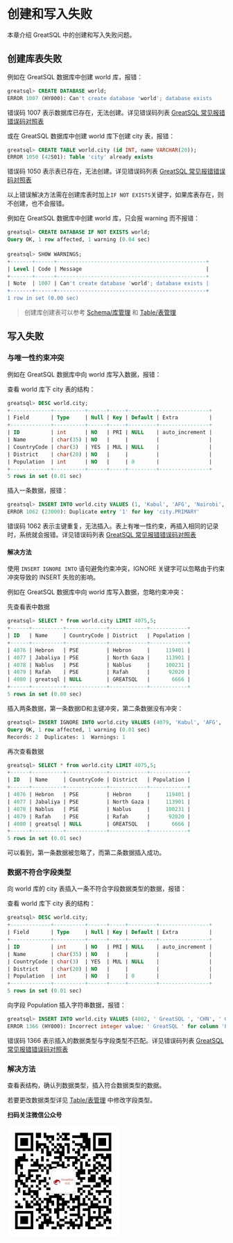 # 创建和写入失败

本章介绍 GreatSQL 中的创建和写入失败问题。

## 创建库表失败
例如在  GreatSQL  数据库中创建 world 库，报错：

```sql
greatsql> CREATE DATABASE world;
ERROR 1007 (HY000): Can't create database 'world'; database exists
```
错误码 1007 表示数据库已存在，无法创建。详见错误码列表 [GreatSQL 常见报错错误码对照表](./12-8-1-error-code-reference.md)


或在 GreatSQL 数据库中创建 world 库下创建 city 表，报错：

```sql
greatsql> CREATE TABLE world.city (id INT, name VARCHAR(20));
ERROR 1050 (42S01): Table 'city' already exists
```
错误码 1050 表示表已存在，无法创建。详见错误码列表 [GreatSQL 常见报错错误码对照表](./12-8-1-error-code-reference.md)

以上错误解决方法需在创建库表时加上`IF NOT EXISTS`关键字，如果库表存在，则不创建，也不会报错。

例如在  GreatSQL  数据库中创建 world 库，只会报 warning 而不报错：

```sql
greatsql> CREATE DATABASE IF NOT EXISTS world;
Query OK, 1 row affected, 1 warning (0.04 sec)

greatsql> SHOW WARNINGS;
+-------+------+------------------------------------------------+
| Level | Code | Message                                        |
+-------+------+------------------------------------------------+
| Note  | 1007 | Can't create database 'world'; database exists |
+-------+------+------------------------------------------------+
1 row in set (0.00 sec)

```
> 创建库创建表可以参考 [Schema/库管理](./12-2-2-dp-schema.md) 和 [Table/表管理](./12-2-3-dp-table.md)

## 写入失败

### 与唯一性约束冲突
例如在 GreatSQL 数据库中向 world 库写入数据，报错：

查看 world 库下 city 表的结构：

```sql
greatsql> DESC world.city;
+-------------+----------+------+-----+---------+----------------+
| Field       | Type     | Null | Key | Default | Extra          |
+-------------+----------+------+-----+---------+----------------+
| ID          | int      | NO   | PRI | NULL    | auto_increment |
| Name        | char(35) | NO   |     |         |                |
| CountryCode | char(3)  | YES  | MUL | NULL    |                |
| District    | char(20) | NO   |     |         |                |
| Population  | int      | NO   |     | 0       |                |
+-------------+----------+------+-----+---------+----------------+
5 rows in set (0.01 sec)
```

插入一条数据，报错：

```sql
greatsql> INSERT INTO world.city VALUES (1, 'Kabul', 'AFG', 'Nairobi', 1);
ERROR 1062 (23000): Duplicate entry '1' for key 'city.PRIMARY'
```
错误码 1062 表示主键重复，无法插入。表上有唯一性约束，再插入相同的记录时，系统就会报错。详见错误码列表 [ GreatSQL 常见报错错误码对照表](./12-8-1-error-code-reference.md)

#### 解决方法

使用 `INSERT IGNORE INTO` 语句避免约束冲突，IGNORE 关键字可以忽略由于约束冲突导致的 INSERT 失败的影响。

例如在  GreatSQL  数据库中向 world 库写入数据，忽略约束冲突：

先查看表中数据

```sql
greatsql> SELECT * from world.city LIMIT 4075,5;
+------+----------+-------------+------------+------------+
| ID   | Name     | CountryCode | District   | Population |
+------+----------+-------------+------------+------------+
| 4076 | Hebron   | PSE         | Hebron     |     119401 |
| 4077 | Jabaliya | PSE         | North Gaza |     113901 |
| 4078 | Nablus   | PSE         | Nablus     |     100231 |
| 4079 | Rafah    | PSE         | Rafah      |      92020 |
| 4080 | greatsql | NULL        | GREATSQL   |       6666 |
+------+----------+-------------+------------+------------+
5 rows in set (0.00 sec)
```
插入两条数据，第一条数据ID和主键冲突，第二条数据没有冲突：
```sql
greatsql> INSERT IGNORE INTO world.city VALUES (4079, 'Kabul', 'AFG', 'Nairobi',1) , (4081, 'greatsql', 'CHN', 'greatsql',1);
Query OK, 1 row affected, 1 warning (0.01 sec)
Records: 2  Duplicates: 1  Warnings: 1
```

再次查看数据

```sql
greatsql> SELECT * from world.city LIMIT 4075,5;
+------+----------+-------------+------------+------------+
| ID   | Name     | CountryCode | District   | Population |
+------+----------+-------------+------------+------------+
| 4076 | Hebron   | PSE         | Hebron     |     119401 |
| 4077 | Jabaliya | PSE         | North Gaza |     113901 |
| 4078 | Nablus   | PSE         | Nablus     |     100231 |
| 4079 | Rafah    | PSE         | Rafah      |      92020 |
| 4080 | greatsql | NULL        | GREATSQL   |       6666 |
+------+----------+-------------+------------+------------+
5 rows in set (0.01 sec)
```
可以看到，第一条数据被忽略了，而第二条数据插入成功。

### 数据不符合字段类型

向 world 库的 city 表插入一条不符合字段数据类型的数据，报错：

查看 world 库下 city 表的结构：
```sql
greatsql> DESC world.city;
+-------------+----------+------+-----+---------+----------------+
| Field       | Type     | Null | Key | Default | Extra          |
+-------------+----------+------+-----+---------+----------------+
| ID          | int      | NO   | PRI | NULL    | auto_increment |
| Name        | char(35) | NO   |     |         |                |
| CountryCode | char(3)  | YES  | MUL | NULL    |                |
| District    | char(20) | NO   |     |         |                |
| Population  | int      | NO   |     | 0       |                |
+-------------+----------+------+-----+---------+----------------+
5 rows in set (0.01 sec)
```

向字段 Population 插入字符串数据，报错：

```sql
greatsql> INSERT INTO world.city VALUES (4082, ' GreatSQL ', 'CHN', ' GreatSQL ',' GreatSQL ');
ERROR 1366 (HY000): Incorrect integer value: ' GreatSQL ' for column 'Population' at row 1
```
错误码 1366 表示插入的数据类型与字段类型不匹配。详见错误码列表 [ GreatSQL 常见报错错误码对照表](./12-8-1-error-code-reference.md)

### 解决方法

查看表结构，确认列数据类型，插入符合数据类型的数据。

若要更改数据类型详见 [Table/表管理](./12-2-3-dp-table.md) 中修改字段类型。



**扫码关注微信公众号**

![greatsql-wx](../greatsql-wx.jpg)
